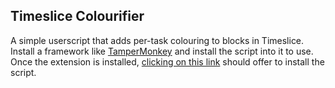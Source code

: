 ## Timeslice Colourifier

A simple userscript that adds per-task colouring to blocks in Timeslice.
Install a framework like [TamperMonkey](https://www.tampermonkey.net) and install the script into it to use.
Once the extension is installed, [clicking on this link](https://github.com/AZZO/timeslice-colourifier/raw/main/timeslice-colourifier.user.js) should offer to install the script.

